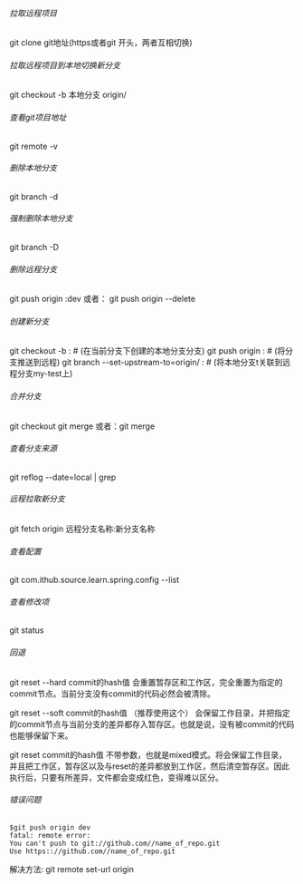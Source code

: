 ###### 拉取远程项目
git clone git地址(https或者git 开头，两者互相切换)
###### 拉取远程项目到本地切换新分支
git checkout -b 本地分支 origin/<branchname>
###### 查看git项目地址
git remote -v
###### 删除本地分支
git branch -d <branchname>
###### 强制删除本地分支
git branch -D <branchname>
###### 删除远程分支
git push origin :dev
或者： git push origin --delete <branchname>
###### 创建新分支
git checkout -b <branchname> : # (在当前分支下创建<branchname>的本地分支分支)
git push origin <branchname> : # (将<branchname>分支推送到远程)
git branch --set-upstream-to=origin/<branchname> : # (将本地分支<branchname>t关联到远程分支my-test上)
###### 合并分支
git checkout <feature-branchname>
git merge <master-branchname>
或者：git merge <master-branchname> <feature-branchname>
###### 查看分支来源
git reflog --date=local | grep <branchname>
###### 远程拉取新分支
git fetch origin 远程分支名称:新分支名称
###### 查看配置
git com.ithub.source.learn.spring.config --list
###### 查看修改项
git status
###### 回退
git reset --hard commit的hash值
会重置暂存区和工作区，完全重置为指定的commit节点。当前分支没有commit的代码必然会被清除。

git reset --soft commit的hash值 （推荐使用这个）
会保留工作目录，并把指定的commit节点与当前分支的差异都存入暂存区。也就是说，没有被commit的代码也能够保留下来。

git reset commit的hash值
不带参数，也就是mixed模式。将会保留工作目录，并且把工作区，暂存区以及与reset的差异都放到工作区，然后清空暂存区。因此执行后，只要有所差异，文件都会变成红色，变得难以区分。

###### 错误问题
    $git push origin dev
    fatal: remote error:
    You can't push to git://github.com//name_of_repo.git
    Use https:://github.com//name_of_repo.git

解决方法: git remote set-url origin <THE-URL-HERE>   